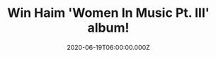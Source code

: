 ---
campaign-uuid: "c-2ba2c078-5219-444a-bce8-0828308b4736"
type: "Competition"
category: "Music"
date: "2020-06-19T06:00:00.000Z"
end-date: "2020-09-10T23:59:00.000Z"
disable-form: false
is_promoted: false
has_entry_page: true
title: "Win Haim 'Women In Music Pt. III' album!"
competition-description: "<p>They are back! The sisters’ Haim much-delayed third record\
  \ is more than worth the wait but it’s finally here and we have one copy of ‘Women\
  \ in Music PT. III’ on our hands. A record that’s experimental, soothing and vulnerable.</p>\n\
  <p>Click below for a chance to win.</p>\n"
hero-header: "Win Haim 'Women In Music Pt. III' album!"
terms-confirmation: "N/A"
banner-img: "https://assets.expresslyapp.com/asset-9cc02eda-8753-4891-92b9-8040424b036a.jpg"
logo-left-href: "aaa.nme.com"
logo-left-image: "https://assets.expresslyapp.com/asset-602a9b4f-0001-48c5-81bb-f2d91f61555f.jpg"
logo-left-title: "NME AAA"
bg-image-hero: "https://assets.expresslyapp.com/asset-b5c7a0a4-caa4-42be-b6ba-96c337ef6012.png"
bg-image-first: "https://assets.expresslyapp.com/asset-73638034-6038-40fd-ac0c-fbde3233b051.jpg"
section1-content: "<p>'Women In Music Pt. III’ is the third record from the American\
  \ band Haim. A bold and brave record as well as experimental, soothing and vulnerable.\
  \ ‘Los Angeles’, ‘The Steps’, ‘Don’t Wanna’… are some of their brand new songs you\
  \ could discover and enjoy inside of it.</p>\n<p>Are you their biggest fan? Click\
  \ below for a chance to win.</p>\n"
entry-title: "Win Haim 'Women In Music Pt. III' album!"
entry-content: "<p>Enter the draw to win Haim 'Women In Music Pt. III' album by completing\
  \ the form below before 23:59 on the 10th of September 2020.</p>\n"
has-winner: false
prize-description: "Haim 'Women In Music Pt. III' album!"
special-conditions: "Multiple entries are allowed up to one every day.\r\n\r\nThis\
  \ competition is also available on: https://club.expressly.io/competitions/women-in-music-haim-cd"
country-restrictions:
- "GB"
---